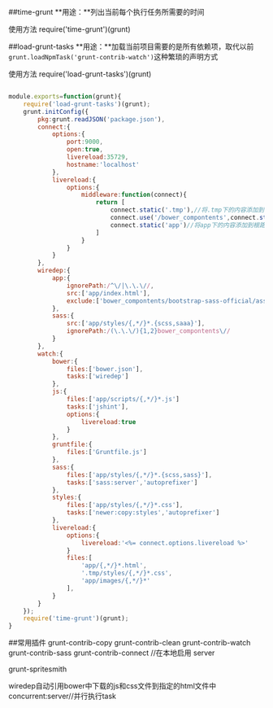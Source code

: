 ##time-grunt
**用途：**列出当前每个执行任务所需要的时间

使用方法
    require('time-grunt')(grunt)

##load-grunt-tasks
**用途：**加载当前项目需要的是所有依赖项，取代以前`grunt.loadNpmTask('grunt-contrib-watch')`这种繁琐的声明方式

使用方法
    require('load-grunt-tasks')(grunt)

```js

module.exports=function(grunt){
	require('load-grunt-tasks')(grunt);
	grunt.initConfig({
        pkg:grunt.readJSON('package.json'),
        connect:{
        	options:{
        		port:9000,
        		open:true,
        		livereload:35729,
        		hostname:'localhost'
        	},
        	livereload:{
        		options:{
        			middleware:function(connect){
        				return [
        					connect.static('.tmp'),//将.tmp下的内容添加到根路径的路径匹配
        					connect.use('/bower_compontents',connect.static('./bower_compontents')),//指定新的路径匹配
        					connect.static('app')//将app下的内容添加到根路径的路径匹配
        				]
        			}
        		}
        	}
        },
        wiredep:{
        	app:{
        		ignorePath:/^\/|\.\.\//,
        		src:['app/index.html'],
        		exclude:['bower_compontents/bootstrap-sass-official/assets/bootstrap.js']
        	},
        	sass:{
        		src:['app/styles/{,*/}*.{scss,saaa}'],
        		ignorePath:/(\.\.\/){1,2}bower_compontents\//
        	}
        },
        watch:{
        	bower:{
        		files:['bower.json'],
        		tasks:['wiredep']
        	},
        	js:{
        		files:['app/scripts/{,*/}*.js']
        		tasks:['jshint'],
        		options:{
        			livereload:true
        		}
        	},
        	gruntfile:{
        		files:['Gruntfile.js']
        	},
        	sass:{
        		files:['app/styles/{,*/}*.{scss,sass}'],
        		tasks:['sass:server','autoprefixer']
        	},
        	styles:{
        		files:['app/styles/{,*/}*.css'],
        		tasks:['newer:copy:styles','autoprefixer']
        	},
        	livereload:{
        		options:{
        			livereload:'<%= connect.options.livereload %>'
        		}
        		files:[
        			'app/{,*/}*.html',
        			'.tmp/styles/{,*/}*.css',
        			'app/images/{,*/}*'
        		],
        	}
        }
    });
	require('time-grunt')(grunt);
}

```

##常用插件
grunt-contrib-copy
grunt-contrib-clean
grunt-contrib-watch
grunt-contrib-sass
grunt-contrib-connect //在本地启用 server

grunt-spritesmith

wiredep自动引用bower中下载的js和css文件到指定的html文件中
concurrent:server//并行执行task